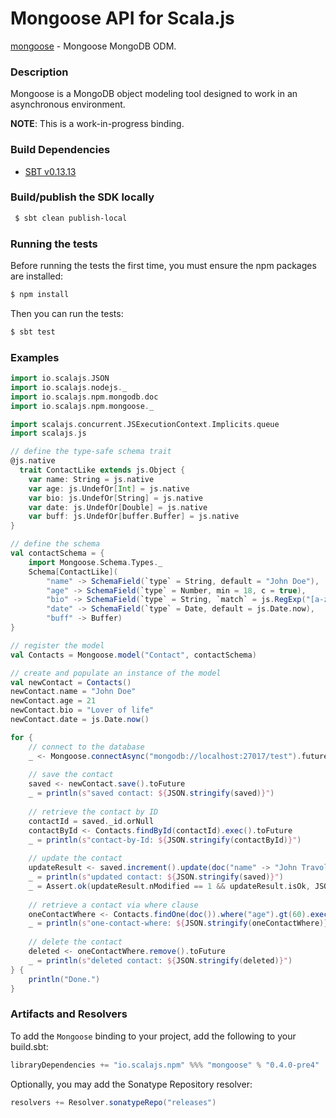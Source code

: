 Mongoose API for Scala.js
================================
[mongoose](https://www.npmjs.com/package/mongoose) - Mongoose MongoDB ODM.

### Description

Mongoose is a MongoDB object modeling tool designed to work in an asynchronous environment.

**NOTE**: This is a work-in-progress binding. 

### Build Dependencies

* [SBT v0.13.13](http://www.scala-sbt.org/download.html)

### Build/publish the SDK locally

```bash
 $ sbt clean publish-local
```

### Running the tests

Before running the tests the first time, you must ensure the npm packages are installed:

```bash
$ npm install
```

Then you can run the tests:

```bash
$ sbt test
```

### Examples

```scala
import io.scalajs.JSON
import io.scalajs.nodejs._
import io.scalajs.npm.mongodb.doc
import io.scalajs.npm.mongoose._

import scalajs.concurrent.JSExecutionContext.Implicits.queue
import scalajs.js

// define the type-safe schema trait
@js.native
  trait ContactLike extends js.Object {
    var name: String = js.native
    var age: js.UndefOr[Int] = js.native
    var bio: js.UndefOr[String] = js.native
    var date: js.UndefOr[Double] = js.native
    var buff: js.UndefOr[buffer.Buffer] = js.native
}

// define the schema
val contactSchema = {
    import Mongoose.Schema.Types._
    Schema[ContactLike](
        "name" -> SchemaField(`type` = String, default = "John Doe"),
        "age" -> SchemaField(`type` = Number, min = 18, c = true),
        "bio" -> SchemaField(`type` = String, `match` = js.RegExp("[a-z]")),
        "date" -> SchemaField(`type` = Date, default = js.Date.now),
        "buff" -> Buffer)
}

// register the model
val Contacts = Mongoose.model("Contact", contactSchema)

// create and populate an instance of the model
val newContact = Contacts()
newContact.name = "John Doe"
newContact.age = 21
newContact.bio = "Lover of life"
newContact.date = js.Date.now()

for {
    // connect to the database
    _ <- Mongoose.connectAsync("mongodb://localhost:27017/test").future
    
    // save the contact
    saved <- newContact.save().toFuture
    _ = println(s"saved contact: ${JSON.stringify(saved)}")
    
    // retrieve the contact by ID
    contactId = saved._id.orNull
    contactById <- Contacts.findById(contactId).exec().toFuture
    _ = println(s"contact-by-Id: ${JSON.stringify(contactById)}")
    
    // update the contact
    updateResult <- saved.increment().update(doc("name" -> "John Travolta", "age" -> 63)).toFuture
    _ = println(s"updated contact: ${JSON.stringify(saved)}")
    _ = Assert.ok(updateResult.nModified == 1 && updateResult.isOk, JSON.stringify(updateResult))
    
    // retrieve a contact via where clause
    oneContactWhere <- Contacts.findOne(doc()).where("age").gt(60).exec().toFuture
    _ = println(s"one-contact-where: ${JSON.stringify(oneContactWhere)}")
    
    // delete the contact
    deleted <- oneContactWhere.remove().toFuture
    _ = println(s"deleted contact: ${JSON.stringify(deleted)}")
} {
    println("Done.")
}
```

### Artifacts and Resolvers

To add the `Mongoose` binding to your project, add the following to your build.sbt:  

```sbt
libraryDependencies += "io.scalajs.npm" %%% "mongoose" % "0.4.0-pre4"
```

Optionally, you may add the Sonatype Repository resolver:

```sbt   
resolvers += Resolver.sonatypeRepo("releases") 
```
